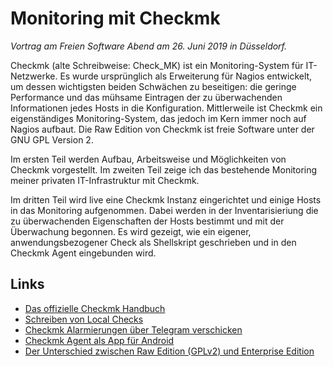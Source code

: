 # Monitoring mit Checkmk

_Vortrag am Freien Software Abend am 26. Juni 2019 in Düsseldorf._

Checkmk (alte Schreibweise: Check_MK) ist ein Monitoring-System für IT-Netzwerke. Es wurde ursprünglich als Erweiterung für Nagios entwickelt, um dessen wichtigsten beiden Schwächen zu beseitigen: die geringe Performance und das mühsame Eintragen der zu überwachenden Informationen jedes Hosts in die Konfiguration. Mittlerweile ist Checkmk ein eigenständiges Monitoring-System, das jedoch im Kern immer noch auf Nagios aufbaut. Die Raw Edition von Checkmk ist freie Software unter der GNU GPL Version 2.

Im ersten Teil werden Aufbau, Arbeitsweise und Möglichkeiten von Checkmk vorgestellt. Im zweiten Teil zeige ich das bestehende Monitoring meiner privaten IT-Infrastruktur mit Checkmk.

Im dritten Teil wird live eine Checkmk Instanz eingerichtet und einige Hosts in das Monitoring aufgenommen. Dabei werden in der Inventarisieriung die zu überwachenden Eigenschaften der Hosts bestimmt und mit der Überwachung begonnen. Es wird gezeigt, wie ein eigener, anwendungsbezogener Check als Shellskript geschrieben und in den Checkmk Agent eingebunden wird.

## Links

* [Das offizielle Checkmk Handbuch](https://checkmk.de/cms.html)
* [Schreiben von Local Checks](https://checkmk.de/cms_localchecks.html)
* [Checkmk Alarmierungen über Telegram verschicken](https://www.karl-deutsch.at/check_mk_notifications_telegram.html)
* [Checkmk Agent als App für Android](https://play.google.com/store/apps/details?id=mrm.marco.probeomd&hl=de)
* [Der Unterschied zwischen Raw Edition (GPLv2) und Enterprise Edition](https://checkmk.de/editions.html)

